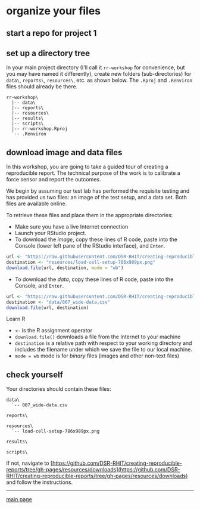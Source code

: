 
# organize your files





## start a repo for project 1


## set up a directory tree

In your main project directory (I'll call it `rr-workshop` for convenience, but you may have named it differently), create new folders (sub-directories) for `data\`, `reports\`, `resources\`, etc. as shown below. The `.Rproj` and `.Renviron` files should already be there.  

```
rr-workshop\
  |-- data\
  |-- reports\
  |-- resources\
  |-- results\
  |-- scripts\
  |-- rr-workshop.Rproj
  `-- .Renviron
```



## download image and data files

In this workshop, you are going to take a guided tour of creating a reproducible report. The technical purpose of the work is to calibrate a force sensor and report the  outcomes. 

We begin by assuming our test lab has performed the requisite testing and has provided us two files: an image of the test setup, and a data set. Both files are available online. 

To retrieve these files and place them in the appropriate directories: 

- Make sure you have a live Internet connection
- Launch your RStudio project.
- To download the *image*, copy these lines of R code, paste into the Console (lower left pane of the RStudio interface), and `Enter`. 


```r
url <- "https://raw.githubusercontent.com/DSR-RHIT/creating-reproducible-reports/gh-pages/resources/load-cell-setup-786x989px.png"
destination <- "resources/load-cell-setup-786x989px.png"
download.file(url, destination, mode = "wb")
```

- To download the *data*, copy these lines of R code, paste into the Console, and `Enter`. 


```r
url <- "https://raw.githubusercontent.com/DSR-RHIT/creating-reproducible-reports/gh-pages/data/007_wide-data.csv"
destination <- "data/007_wide-data.csv"
download.file(url, destination)
```

Learn R

- `<-` is the R assignment operator
- `download.file()` downloads a file from the Internet to your machine
- `destination` is a relative path with respect to your working directory and includes the filename under which we save the file to our local machine.
- `mode = wb` mode is for *binary* files (images and other non-text files)


## check yourself

Your directories should contain these files:

    data\
      `-- 007_wide-data.csv

    reports\
    
    resources\
      `-- load-cell-setup-786x989px.png 
      
    results\
      
    scripts\

If not, navigate to [https://github.com/DSR-RHIT/creating-reproducible-reports/tree/gh-pages/resources/downloads](https://github.com/DSR-RHIT/creating-reproducible-reports/tree/gh-pages/resources/downloads) and follow the instructions. 






---

[main page](../README.md)




